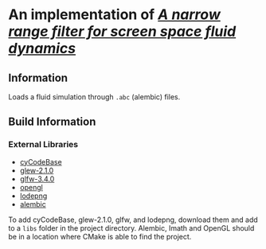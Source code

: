 # An implementation of [_A narrow range filter for screen space fluid dynamics_](https://dl.acm.org/doi/10.1145/3203201)

## Information

Loads a fluid simulation through `.abc` (alembic) files.

## Build Information

### External Libraries

- [cyCodeBase](https://github.com/cemyuksel/cyCodeBase)
- [glew-2.1.0](https://glew.sourceforge.net/)
- [glfw-3.4.0](https://github.com/glfw/glfw)
- [opengl](https://www.opengl.org/)
- [lodepng](https://lodev.org/lodepng/)
- [alembic](https://github.com/alembic/alembic)

To add cyCodeBase, glew-2.1.0, glfw, and lodepng, download them and add to a `libs` folder in the project directory.
Alembic, Imath and OpenGL should be in a location where CMake is able to find the project.
